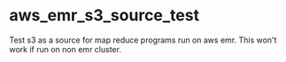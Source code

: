 # aws_emr_s3_source_test
Test s3 as a source for map reduce programs run on aws emr. This won't work if run on non emr cluster.
